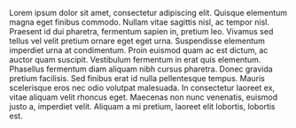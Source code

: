 Lorem ipsum dolor sit amet, consectetur adipiscing elit. Quisque elementum magna eget finibus commodo. Nullam vitae sagittis nisl, ac tempor nisl. Praesent id dui pharetra, fermentum sapien in, pretium leo. Vivamus sed tellus vel velit pretium ornare eget eget urna. Suspendisse elementum imperdiet urna at condimentum. Proin euismod quam ac est dictum, ac auctor quam suscipit. Vestibulum fermentum in erat quis elementum. Phasellus fermentum diam aliquam nibh cursus pharetra. Donec gravida pretium facilisis. Sed finibus erat id nulla pellentesque tempus. Mauris scelerisque eros nec odio volutpat malesuada. In consectetur laoreet ex, vitae aliquam velit rhoncus eget. Maecenas non nunc venenatis, euismod justo a, imperdiet velit. Aliquam a mi pretium, laoreet elit lobortis, lobortis est.

